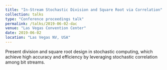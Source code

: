 ```yaml
---
title: "In-Stream Stochastic Division and Square Root via Correlation"
collection: talks
type: "Conference proceedings talk"
permalink: /talks/2019-06-02-dac
venue: "Las Vegas Convention Center"
date: 2019-06-02
location: "Las Vegas NV, USA"
---
```


Present division and square root design in stochastic computing, which achieve high accuracy and efficiency by leveraging stochastic correlation among bit streams.
